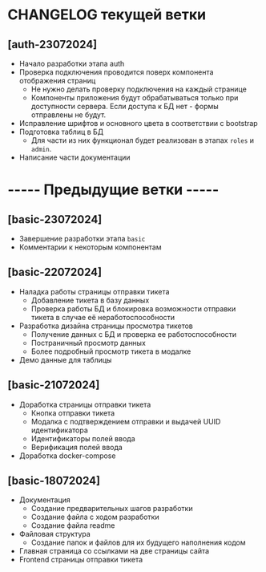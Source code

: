 # CHANGELOG текущей ветки

## [auth-23072024]
- Начало разработки этапа auth
- Проверка подключения проводится поверх компонента отображения страниц
    - Не нужно делать проверку подключения на каждый странице
    - Компоненты приложения будут обрабатываться только при доступности сервера. Если доступа к БД нет - формы отправлены не будут.
- Исправление шрифтов и основного цвета в соответствии с bootstrap
- Подготовка таблиц в БД
    - Для части из них функционал будет реализован в этапах `roles` и `admin`. 
- Написание части документации

# ----- Предыдущие ветки -----
## [basic-23072024]
- Завершение разработки этапа `basic`
- Комментарии к некоторым компонентам

## [basic-22072024]
- Наладка работы страницы отправки тикета 
    - Добавление тикета в базу данных
    - Проверка работы БД и блокировка возможности отправки тикета в случае её неработоспособности
- Разработка дизайна страницы просмотра тикетов
    - Получение данных с БД и проверка ее работоспособности
    - Постраничный просмотр данных
    - Более подробный просмотр тикета в модалке
- Демо данные для таблицы

## [basic-21072024]
- Доработка страницы отправки тикета
    - Кнопка отправки тикета
    - Модалка с подтверждением отправки и выдачей UUID идентификатора
    - Идентификаторы полей ввода
    - Верификация полей ввода
- Доработка docker-compose

## [basic-18072024]
- Документация
    - Создание предварительных шагов разработки
    - Создание файла с ходом разработки
    - Создание файла readme
- Файловая структура
    - Создание папок и файлов для их будущего наполнения кодом
- Главная страница со ссылками на две страницы сайта
- Frontend страницы отправки тикета